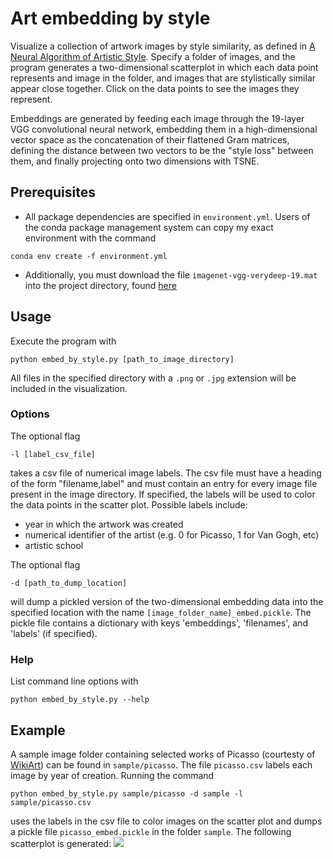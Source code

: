 # Art embedding by style

Visualize a collection of artwork images by style similarity, as defined in [A Neural Algorithm of Artistic Style](https://arxiv.org/pdf/1508.06576v2.pdf). Specify a folder of images, and the program generates a two-dimensional scatterplot in which each data point represents and image in the folder, and images that are stylistically similar appear close together. Click on the data points to see the images they represent.

Embeddings are generated by feeding each image through the 19-layer VGG convolutional neural network, embedding them in a high-dimensional vector space as the concatenation of their flattened Gram matrices, defining the distance between two vectors to be the "style loss" between them, and finally projecting onto two dimensions with TSNE.

## Prerequisites
- All package dependencies are specified in `environment.yml`. Users of the conda package management system can copy my exact environment with the command
```
conda env create -f environment.yml
```
- Additionally, you must download the file `imagenet-vgg-verydeep-19.mat` into the project directory, found [here](http://www.vlfeat.org/matconvnet/pretrained/)

## Usage

Execute the program with
```
python embed_by_style.py [path_to_image_directory]
```
All files in the specified directory with a `.png` or `.jpg` extension will be included in the visualization.

### Options
The optional flag
```
-l [label_csv_file]
```
takes a csv file of numerical image labels. The csv file must have a heading of the form "filename,label" and must contain an entry for every image file present in the image directory. If specified, the labels will be used to color the data points in the scatter plot. Possible labels include:
- year in which the artwork was created
- numerical identifier of the artist (e.g. 0 for Picasso, 1 for Van Gogh, etc)
- artistic school


The optional flag
```
-d [path_to_dump_location]
```
will dump a pickled version of the two-dimensional embedding data into the specified location with the name `[image_folder_name]_embed.pickle`. The pickle file contains a dictionary with keys 'embeddings', 'filenames', and 'labels' (if specified).

### Help
List command line options with
```
python embed_by_style.py --help
```

## Example
A sample image folder containing selected works of Picasso (courtesty of [WikiArt](www.wikiart.org)) can be found in `sample/picasso`. The file `picasso.csv` labels each image by year of creation.
Running the command
```
python embed_by_style.py sample/picasso -d sample -l sample/picasso.csv
```
uses the labels in the csv file to color images on the scatter plot and dumps a pickle file `picasso_embed.pickle` in the folder `sample`. 
The following scatterplot is generated:
<img src="https://github.com/aheyman11/art_embeddings/blob/master/sample/screenshot.png"/>
